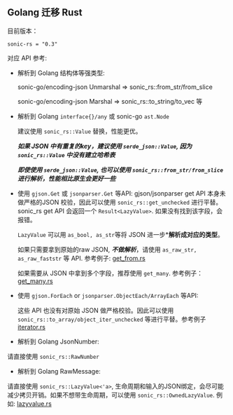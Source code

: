## Golang 迁移 Rust

目前版本：

`sonic-rs = "0.3"`

对应 API 参考:

- 解析到 Golang 结构体等强类型:

  sonic-go/encoding-json Unmarshal => sonic_rs::from_str/from_slice

  sonic-go/encoding-json Marshal => sonic_rs::to_string/to_vec 等

- 解析到 Golang `interface{}/any` 或 sonic-go `ast.Node`

  建议使用 `sonic_rs::Value` 替换，性能更优。

  ***如果 JSON 中有重复的key，建议使用 `serde_json::Value`, 因为 `sonic_rs::Value` 中没有建立哈希表***

  ***即使使用 `serde_json::Value`, 也可以使用 `sonic_rs::from_str/from_slice` 进行解析，性能相比原生会更好一些***

- 使用 `gjson.Get` 或 `jsonparser.Get` 等API:
  gjson/jsonparser get API 本身未做严格的JSON 校验，因此可以使用 `sonic_rs::get_unchecked` 进行平替。 sonic_rs get API 会返回一个 `Result<LazyValue>`. 如果没有找到该字段，会报错。
  
  `LazyValue` 可以用 `as_bool, as_str`等将 JSON 进一步***解析成对应的类型**。
  
  如果只需要拿到原始的raw JSON, ***不做解析***，请使用 `as_raw_str, as_raw_faststr` 等 API. 参考例子: [get_from.rs](../examples/get_from.rs)

  如果需要从 JSON 中拿到多个字段，推荐使用 `get_many`. 参考例子： [get_many.rs](../examples/get_many.rs)

- 使用 `gjson.ForEach` or `jsonparser.ObjectEach/ArrayEach` 等API:

  这些 API 也没有对原始 JSON 做严格校验。因此可以使用 `sonic_rs::to_array/object_iter_unchecked` 等进行平替。参考例子 [iterator.rs](../examples/iterator.rs)

- 解析到 Golang JsonNumber:

请直接使用 `sonic_rs::RawNumber`

- 解析到 Golang RawMessage:

请直接使用 `sonic_rs::LazyValue<'a>`, 生命周期和输入的JSON绑定，会尽可能减少拷贝开销。如果不想带生命周期，可以使用 `sonic_rs::OwnedLazyValue`. 例如:  [lazyvalue.rs](../examples/lazyvalue.rs)








